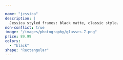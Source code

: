 ```yaml
---

name: "jessica"
description: |
  Jessica styled frames: black matte, classic style.
non-conflict: true
image: "/images/photography/glasses-7.png"
price: 89.99
colors:
  - "black"
shape: "Rectangular"
---
```

